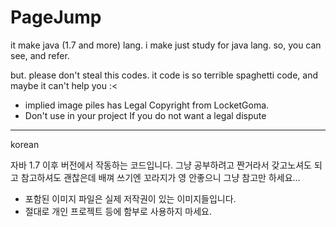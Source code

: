 # PageJump


it make java (1.7 and more) lang.
i make just study for java lang. so,
you can see, and refer.

but. please don't steal this codes.
it code is so terrible spaghetti code, and maybe it can't help you :< 

+ implied image piles has Legal Copyright from LocketGoma.
+ Don't use in your project If you do not want a legal dispute

------------
korean

자바 1.7 이후 버전에서 작동하는 코드입니다.
그냥 공부하려고 짠거라서 갖고노셔도 되고 참고하셔도 괜찮은데
배껴 쓰기엔 꼬라지가 영 안좋으니 그냥 참고만 하세요...

+ 포함된 이미지 파일은 실제 저작권이 있는 이미지들입니다.
+ 절대로 개인 프로젝트 등에 함부로 사용하지 마세요.
